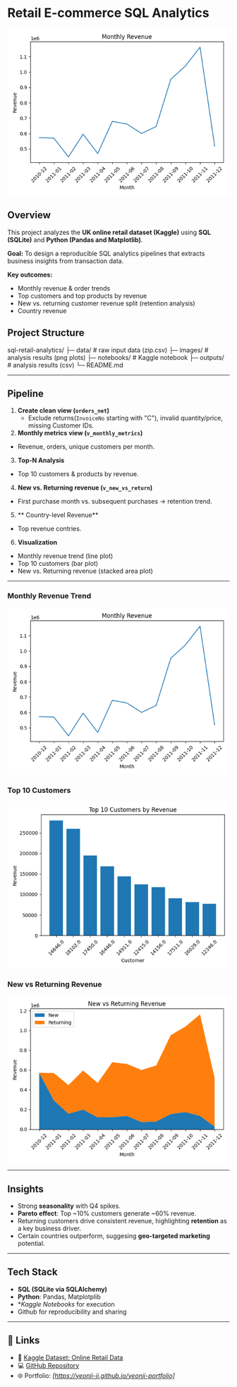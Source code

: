 # Retail E-commerce SQL Analytics

![Montyly Revenue Trend](images/fig_monthly_revenue.png)

## Overview
This project analyzes the **UK online retail dataset (Kaggle)** using **SQL (SQLite)** and **Python (Pandas and Matplotlib)**.

**Goal:** To design a reproducible SQL analytics pipelines that extracts business insights from transaction data.

**Key outcomes:**
- Monthly revenue & order trends
- Top customers and top products by revenue
- New vs. returning customer revenue split (retention analysis)
- Country revenue

## Project Structure
sql-retail-analytics/
├─ data/ # raw input data (zip.csv)
├─ images/ # analysis results (png plots)
├─ notebooks/ # Kaggle notebook
├─ outputs/ # analysis results (csv)
└─ README.md

---

## Pipeline
1. **Create clean view (`orders_net`)**
   - Exclude returns(`InvoiceNo` starting with "C"), invalid quantity/price, missing Customer IDs.
2. **Monthly metrics view (`v_monthly_metrics`)**
  - Revenue, orders, unique customers per month.
3. **Top-N Analysis**
  - Top 10 customers & products by revenue.
4. **New vs. Returning revenue (`v_new_vs_return`)**
  - First purchase month vs. subsequent purchases -> retention trend.
5. ** Country-level Revenue**
  - Top revenue contries.
6. **Visualization**
  - Monthly revenue trend (line plot)
  - Top 10 customers (bar plot)
  - New vs. Returning revenue (stacked area plot)

----

### Monthly Revenue Trend
![Monthly Revenue Trend](images/fig_monthly_revenue.png)

### Top 10 Customers
![Top 10 Customers](images/fig_top_customers.png)

### New vs Returning Revenue
![New vs Returning](images/fig_new_vs_return.png)

----

## Insights
- Strong **seasonality** with Q4 spikes.
- **Pareto effect**: Top ~10% customers generate ~60% revenue.
- Returning customers drive consistent revenue, highlighting **retention** as a key business driver.
- Certain countries outperform, suggesing **geo-targeted marketing** potential.

----

## Tech Stack
- **SQL (SQLite via SQLAlchemy)**
- **Python**: Pandas, Matplotplib
- **Kaggle Notebooks* for execution
- Github for reproducibility and sharing

----

## 📎 Links
- 📂 [Kaggle Dataset: Online Retail Data](https://www.kaggle.com/datasets/vijayuv/onlineretail)  
- 💻 [GitHub Repository](https://github.com/Yeonji-Ji/sql-retail-analytics)  
- 🌐 Portfolio: *[https://yeonji-ji.github.io/yeonji-portfolio]*  

